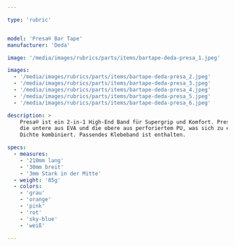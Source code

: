 ```yaml
---

type: 'rubric'


model: 'Presa® Bar Tape'
manufacturer: 'Deda'

image: '/media/images/rubrics/parts/items/bartape-deda-presa_1.jpeg'

images:
  - '/media/images/rubrics/parts/items/bartape-deda-presa_2.jpeg'
  - '/media/images/rubrics/parts/items/bartape-deda-presa_3.jpeg'
  - '/media/images/rubrics/parts/items/bartape-deda-presa_4.jpeg'
  - '/media/images/rubrics/parts/items/bartape-deda-presa_5.jpeg'
  - '/media/images/rubrics/parts/items/bartape-deda-presa_6.jpeg'

description: >
    Presa® ist ein 2-in-1 High-End Band für Supergrip und Komfort. Presa® besteht aus zwei Lagen, 
    die untere aus EVA und die obere aus perforiertem PU, was sich zu einem Band mit doppelter 
    Dichte kombiniert. Passendes Klebeband ist enthalten.

specs:
  - measures:
    - '210mm lang'
    - '30mm breit'
    - '3mm Stark in der Mitte'
  - weight: '85g'
  - colors:
    - 'grau'
    - 'orange'
    - 'pink'
    - 'rot'
    - 'sky-blue'
    - 'weiß'

---
```

